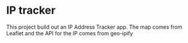 # IP tracker

This project build out an IP Address Tracker app.
The map comes from Leaflet and the API for the IP comes from geo-ipify

